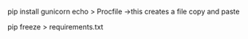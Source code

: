 pip install gunicorn
echo > Procfile ->this creates a file copy and paste 

pip freeze > requirements.txt